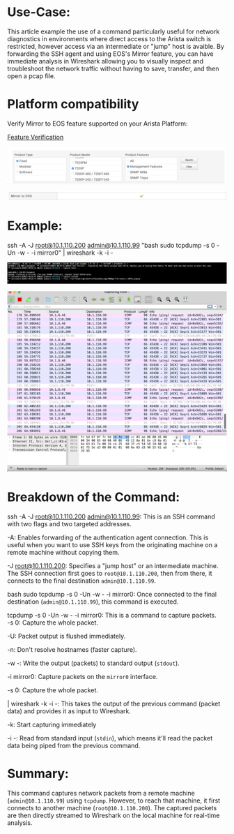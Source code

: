 # Use-Case: 

This article example the use of a command particularly useful for network diagnostics in environments where direct access to the Arista switch is restricted, however access via an intermediate or "jump" host is avaible.  By forwarding the SSH agent and using EOS's Mirror feature, you can have immediate analysis in Wireshark allowing you to visually inspect and troubleshoot the network traffic without having to save, transfer, and then open a pcap file. 

# Platform compatibility
Verify Mirror to EOS feature supported on your Arista Platform:

[Feature Verification](https://www.arista.com/en/support/product-documentation/supported-features)

 ![Example](https://github.com/dedaise/SSH-Jump-Tcpdump2Wireshark/blob/main/Screen%20Shot%202023-08-28%20at%2010.34.06%20AM.png)

 ![Example](https://github.com/dedaise/SSH-Jump-Tcpdump2Wireshark/blob/main/Screen%20Shot%202023-08-28%20at%2010.34.46%20AM.png)

# Example: 

ssh -A -J root@10.1.110.200 admin@10.1.110.99 "bash sudo tcpdump -s 0 -Un -w - -i mirror0" | wireshark -k -i - 

![Example Image](https://github.com/dedaise/SSH-Jump-Tcpdump2Wireshark/blob/main/Screen%20Shot%202023-08-28%20at%209.56.28%20AM.png)

![Example Image](https://github.com/dedaise/SSH-Jump-Tcpdump2Wireshark/blob/main/Screen%20Shot%202023-08-28%20at%209.56.54%20AM.png)

 
# Breakdown of the Command: 
  
ssh -A -J root@10.1.110.200 admin@10.1.110.99: This is an SSH command with two flags and two targeted addresses. 

 -A: Enables forwarding of the authentication agent connection. This is useful when you want to use SSH keys from the originating machine on a remote machine without copying them. 

 -J root@10.1.110.200: Specifies a "jump host" or an intermediate machine. The SSH connection first goes to `root@10.1.110.200`, then from there, it connects to the final destination `admin@10.1.110.99`. 
  
bash sudo tcpdump -s 0 -Un -w - -i mirror0: Once connected to the final destination (`admin@10.1.110.99`), this command is executed. 

tcpdump -s 0 -Un -w - -i mirror0: This is a command to capture packets.  
 -s 0: Capture the whole packet. 

 -U: Packet output is flushed immediately. 
 
 -n: Don't resolve hostnames (faster capture). 
 
 -w -: Write the output (packets) to standard output (`stdout`). 
 
 -i mirror0: Capture packets on the `mirror0` interface. 
 
 -s 0: Capture the whole packet. 
  
| wireshark -k -i -: This takes the output of the previous command (packet data) and provides it as input to Wireshark. 

 -k: Start capturing immediately 

 -i -: Read from standard input (`stdin`), which means it'll read the packet data being piped from the previous command. 
   
# Summary: 
  
This command captures network packets from a remote machine (`admin@10.1.110.99`) using `tcpdump`. However, to reach that machine, it first connects to another machine (`root@10.1.110.200`). The captured packets are then directly streamed to Wireshark on the local machine for real-time analysis. 



